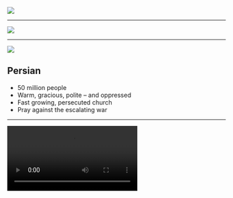 ![](https://res.cloudinary.com/kiekies/image/upload/v1750014190/prayer/xyanzwghijdxanrrtqqm.jpg)

---

![](https://storage.googleapis.com/prayer-videos/images/persian.svg)

---

![](https://res.cloudinary.com/kiekies/image/upload/v1750014110/prayer/e23vcmew5u6tnp24idvr.jpg)

## Persian

- 50 million people
- Warm, gracious, polite – and oppressed
- Fast growing, persecuted church
- Pray against the escalating war

---

![](https://storage.googleapis.com/prayer-videos/peoples/persian.mp4)
